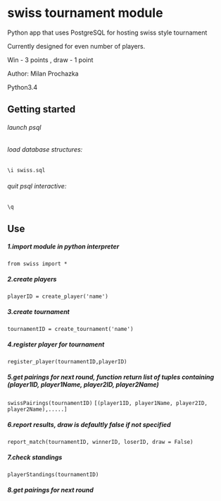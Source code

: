 # swiss tournament module

Python app that uses PostgreSQL for hosting swiss style tournament

Currently designed for even number of players.

Win - 3 points , draw - 1 point

Author: Milan Prochazka

Python3.4

## Getting started

###### launch psql

###### load database structures:

`\i swiss.sql `

###### quit psql interactive:

`\q`

## Use

##### 1.import module in python interpreter

`from swiss import *`

##### 2.create players

`playerID = create_player('name')`

##### 3.create tournament

`tournamentID = create_tournament('name')`

##### 4.register player for tournament

`register_player(tournamentID,playerID)`

##### 5.get pairings for next round, function return list of tuples containing (player1ID, player1Name, player2ID, player2Name)

`swissPairings(tournamentID)`
`[(player1ID, player1Name, player2ID, player2Name),.....]`

##### 6.report results, draw is defaultly false if not specified

`report_match(tournamentID, winnerID, loserID, draw = False)`

##### 7.check standings

`playerStandings(tournamentID)`

##### 8.get pairings for next round








